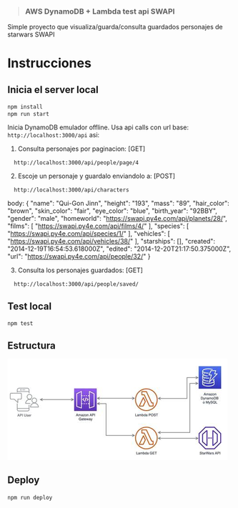 
> ### AWS DynamoDB + Lambda test api SWAPI 

Simple proyecto que visualiza/guarda/consulta guardados  personajes de starwars SWAPI

# Instrucciones


## Inicia el server local

```
npm install
npm run start
```

Inicia DynamoDB emulador offline. Usa api calls con url base: `http://localhost:3000/api` asi:

1. Consulta personajes por paginacion:  [GET]


```
  http://localhost:3000/api/people/page/4

```
2. Escoje un personaje y guardalo enviandolo a:  [POST]

```
  http://localhost:3000/api/characters

```
  body: {
    "name": "Qui-Gon Jinn", 
    "height": "193", 
    "mass": "89", 
    "hair_color": "brown", 
    "skin_color": "fair", 
    "eye_color": "blue", 
    "birth_year": "92BBY", 
    "gender": "male", 
    "homeworld": "https://swapi.py4e.com/api/planets/28/", 
    "films": [
        "https://swapi.py4e.com/api/films/4/"
    ], 
    "species": [
        "https://swapi.py4e.com/api/species/1/"
    ], 
    "vehicles": [
        "https://swapi.py4e.com/api/vehicles/38/"
    ], 
    "starships": [], 
    "created": "2014-12-19T16:54:53.618000Z", 
    "edited": "2014-12-20T21:17:50.375000Z", 
    "url": "https://swapi.py4e.com/api/people/32/"
 }

3. Consulta los personajes guardados: [GET]

```
  http://localhost:3000/api/people/saved/

```
## Test local
```
npm test
```
## Estructura

![diagrama](estructura.png)

## Deploy
```
npm run deploy
```
